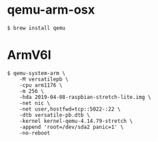 # qemu-arm-osx

    $ brew install qemu

# ArmV6l

    $ qemu-system-arm \
        -M versatilepb \
        -cpu arm1176 \
        -m 256 \
        -hda 2019-04-08-raspbian-stretch-lite.img \
        -net nic \
        -net user,hostfwd=tcp::5022-:22 \
        -dtb versatile-pb.dtb \
        -kernel kernel-qemu-4.14.79-stretch \
        -append 'root=/dev/sda2 panic=1' \
        -no-reboot
